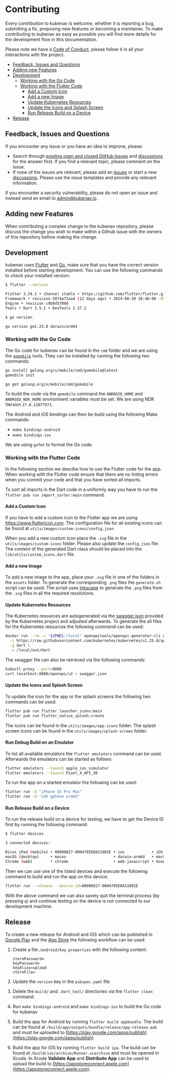 # Contributing

Every contribution to kubenav is welcome, whether it is reporting a bug,
submitting a fix, proposing new features or becoming a maintainer. To make
contributing to kubenav as easy as possible you will find more details for the
development flow in this documentation.

Please note we have a
[Code of Conduct](https://github.com/kubenav/kubenav/blob/main/CODE_OF_CONDUCT.md),
please follow it in all your interactions with the project.

- [Feedback, Issues and Questions](#feedback-issues-and-questions)
- [Adding new Features](#adding-new-features)
- [Development](#development)
  - [Working with the Go Code](#working-with-the-go-code)
  - [Working with the Flutter Code](#working-with-the-flutter-code)
    - [Add a Custom Icon](#add-a-custom-icon)
    - [Add a new Image](#add-a-new-image)
    - [Update Kubernetes Resources](#update-kubernetes-resources)
    - [Update the Icons and Splash Screen](#update-the-icons-and-splash-screen)
    - [Run Release Build on a Device](#run-release-build-on-a-device)
- [Release](#release)

## Feedback, Issues and Questions

If you encounter any issue or you have an idea to improve, please:

- Search through
  [existing open and closed GitHub Issues](https://github.com/kubenav/kubenav/issues)
  and [discussions](https://github.com/kubenav/kubenav/discussions) for the
  answer first. If you find a relevant topic, please comment on the issue.
- If none of the issues are relevant, please add an
  [issues](https://github.com/kubenav/kubenav/issues) or start a new
  [discussions](https://github.com/kubenav/kubenav/discussions). Please use the
  issue templates and provide any relevant information.

If you encounter a security vulnerability, please do not open an issue and
instead send an email to
[admin@kubenav.io](mailto:admin@kubenav.io?subject=[GitHub]%20Security%20Vulnerability).

## Adding new Features

When contributing a complex change to the kubenav repository, please discuss the
change you wish to make within a Github issue with the owners of this repository
before making the change.

## Development

kubenav uses [Flutter](https://flutter.dev) and [Go](https://go.dev), make sure
that you have the correct version installed before starting development. You can
use the following commands to check your installed version:

```sh
$ flutter --version

Flutter 3.24.1 • channel stable • https://github.com/flutter/flutter.git
Framework • revision 5874a72aa4 (12 days ago) • 2024-08-20 16:46:00 -0500
Engine • revision c9b9d5780d
Tools • Dart 3.5.1 • DevTools 2.37.2

$ go version

go version go1.23.0 darwin/arm64
```

### Working with the Go Code

The Go code for kubenav can be found in the `cmd` folder and we are using the
[`gomobile`](https://github.com/golang/go/wiki/Mobile) tools. They can be
installed by running the following two commands:

```sh
go install golang.org/x/mobile/cmd/gomobile@latest
gomobile init

go get golang.org/x/mobile/cmd/gomobile
```

To build the code via the `gomobile` command the `ANDROID_HOME` and
`ANDROID_NDK_HOME` environment variables must be set. We are using NDK Version
`27.0.12077973`.

The Android and iOS bindings can then be build using the following Make
commands:

- `make bindings-android`
- `make bindings-ios`

We are using `gofmt` to format the Go code.

### Working with the Flutter Code

In the following section we descibe how to use the Flutter code for the app.
When working with the Flutter code ensure that there are no linting errors when
you commit your code and that you have sorted all imports.

To sort all imports in the Dart code in a uniformly way you have to run the
`flutter pub run import_sorter:main` command.

#### Add a Custom Icon

If you have to add a custom icon to the Flutter app we are using
https://www.fluttericon.com. The configuration file for all existing icons can
be found at `utils/images/custom-icons/config.json`.

When you add a new custom icon place the `.svg` file in the
`utils/images/custom-icons` folder. Please also update the `config.json` file.
The content of the generated Dart class should be placed into the
`lib/utils/custom_icons.dart` file.

#### Add a new Image

To add a new image to the app, place your `.svg` file in one of the folders in
the `assets` folder. To generate the corresponding `.png` files the
`generate.sh` script can be used. The script uses
[Inkscape](https://inkscape.org) to generate the `.png` files from the `.svg`
files in all the required resolutions.

#### Update Kubernetes Resources

The Kubernetes resources are autogenerated via the
[swagger.json](https://raw.githubusercontent.com/kubernetes/kubernetes/v1.25.0/api/openapi-spec/swagger.json)
provided by the Kubernetes project and adjusted afterwards. To generate the all
files for the Kubernetes resources the following command can be used:

```sh
docker run --rm -v "${PWD}:/local" openapitools/openapi-generator-cli generate \
  -i https://raw.githubusercontent.com/kubernetes/kubernetes/v1.25.0/api/openapi-spec/swagger.json \
  -g dart \
  -o /local/out/dart
```

The swagger file can also be retrieved via the following commands:

```sh
kubectl proxy --port=8080
curl localhost:8080/openapi/v2 > swagger.json
```

#### Update the Icons and Splash Screen

To update the icon for the app or the splash screens the following two commands
can be used:

```sh
flutter pub run flutter_launcher_icons:main
flutter pub run flutter_native_splash:create
```

The icons can be found in the `utils/images/app-icons` folder. The splash screen
icons can be found in the `utils/images/splash-screen` folder.

#### Run Debug Build on an Emulator

To list all available emulators the `flutter emulators` command can be used.
Afterwards the emulators can be started as follows:

```sh
flutter emulators --launch apple_ios_simulator
flutter emulators --launch Pixel_4_API_30
```

To run the app on a started emulator the following can be used:

```sh
flutter run -d "iPhone 15 Pro Max"
flutter run -d "sdk gphone arm64"
```

#### Run Release Build on a Device

To run the release build on a device for testing, we have to get the Device ID
first by running the following command:

```sh
$ flutter devices

3 connected devices:

Ricos iPad (mobile) • 00008027-0004785E0A31002E • ios            • iOS 16.2 20C65
macOS (desktop)     • macos                     • darwin-arm64   • macOS 13.1 22C65 darwin-arm
Chrome (web)        • chrome                    • web-javascript • Google Chrome 108.0.5359.124
```

Then we can use one of the listed devices and execute the following command to
build and run the app on this device:

```sh
flutter run --release --device-id=00008027-0004785E0A31002E
```

With the above command we can also savely quit the terminal process (by pressing
`q`) and continue testing on the device is not connected to our development
machine.

## Release

To create a new release for Android and iOS which can be published in
[Google Play](https://play.google.com/store/apps/details?id=io.kubenav.kubenav)
and the [App Store](https://apps.apple.com/us/app/kubenav/id1494512160) the
following workflow can be used:

1. Create a file `/android/key.properties` with the following content:

    ```
    storePassword=
    keyPassword=
    keyAlias=upload
    storeFile=
    ```

2. Update the `version` key in the `pubspec.yaml` file

3. Delete the `build/` and `.dart_tool/` directories via the `flutter clean`
   command.

4. Run `make bindings-android` and `make bindings-ios` to build the Go code for
   kubenav

5. Build the app for Android by running `flutter build appbundle`. The build can
   be found at `/build/app/outputs/bundle/release/app-release.aab` and must be
   uploaded to
   [https://play.google.com/apps/publish](https://play.google.com/apps/publish)

6. Build the app for iOS by running `flutter build ipa`. The build can be found
   at `/build/ios/archive/Runner.xcarchive` and must be opened in Xcode. In
   Xcode **Validate App** and **Distribute App** can be used to upload the build
   to [https://appstoreconnect.apple.com](https://appstoreconnect.apple.com).
